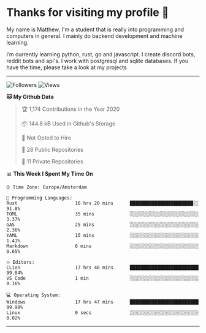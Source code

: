 # Thanks for visiting my profile 👋
My name is Matthew, I'm a student that is really into programming and computers in general. I mainly do backend development and machine learning.

I’m currently learning python, rust, go and javascript. I create discord bots, reddit bots and api's. I work with postgresql and sqlite databases. If you have the time, please take a look at my projects

---
![Followers](https://img.shields.io/github/followers/DankDumpster?style=social)
![Views](https://komarev.com/ghpvc/?username=DankDumpster&style=flat-square&color=green)
<!--START_SECTION:waka-->
**🐱 My Github Data** 

> 🏆 1,174 Contributions in the Year 2020
 > 
> 📦 144.8 kB Used in Github's Storage 
 > 
> 🚫 Not Opted to Hire
 > 
> 📜 28 Public Repositories
 > 
> 🔑 11 Private Repositories 

📊 **This Week I Spent My Time On** 

```text
⌚︎ Time Zone: Europe/Amsterdam

💬 Programming Languages: 
Rust                     16 hrs 20 mins      ███████████████████████░░   91.8% 
TOML                     35 mins             ░░░░░░░░░░░░░░░░░░░░░░░░░   3.37% 
GAS                      25 mins             ░░░░░░░░░░░░░░░░░░░░░░░░░   2.36% 
YAML                     15 mins             ░░░░░░░░░░░░░░░░░░░░░░░░░   1.41% 
Markdown                 6 mins              ░░░░░░░░░░░░░░░░░░░░░░░░░   0.65%

🔥 Editors: 
CLion                    17 hrs 46 mins      █████████████████████████   99.84% 
VS Code                  1 min               ░░░░░░░░░░░░░░░░░░░░░░░░░   0.16%

💻 Operating System: 
Windows                  17 hrs 47 mins      █████████████████████████   99.98% 
Linux                    0 secs              ░░░░░░░░░░░░░░░░░░░░░░░░░   0.02%

```


<!--END_SECTION:waka-->
-------
